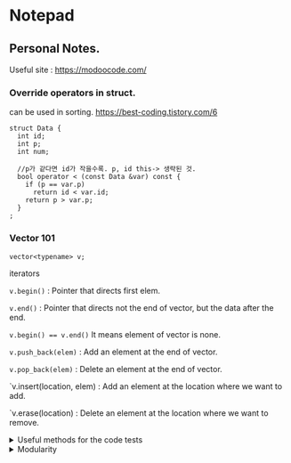# Notepad
## Personal Notes.
Useful site : https://modoocode.com/
### Override operators in struct.
can be used in sorting.
https://best-coding.tistory.com/6
```
struct Data {
  int id;
  int p;
  int num;
  
  //p가 같다면 id가 작을수록. p, id this-> 생략된 것.
  bool operator < (const Data &var) const {
    if (p == var.p) 
      return id < var.id;
    return p > var.p;
  }
;
```
### Vector 101
`vector<typename> v;`

iterators 

`v.begin()` : Pointer that directs first elem.

`v.end()` : Pointer that directs not the end of vector, but the data after the end.

`v.begin() == v.end()` It means element of vector is none.

`v.push_back(elem)` : Add an element at the end of vector.

`v.pop_back(elem)` : Delete an element at the end of vector.

`v.insert(location, elem) : Add an element at the location where we want to add.

`v.erase(location) : Delete an element at the location where we want to remove.


<details>
  
  <summary>Useful methods for the code tests</summary>
  
  ## Useful methods for code tests
  ### optimize iostream
  ```
  ios_base ::sync_with_stdio(false);
  cin.tie(NULL);
  // cout.tie(NULL);
  ```
  ### clog switch
  ```
  std::clog.setstate(std::ios_base::failbit);
  ```
  
</details>

<details>
    <summary> Modularity </summary>
  ## Modularity
  ### Function
  - can do overload. 
  ```
  int sum(int a, int b);
  int sum(int a, int b, int c);
  ```
  - Call by Value Vs. Call by Reference
  `int a` vs. `int &a`
  
  ### Template
  - `Any` Can be an any word: T, sometype, and so on.
  ```
  template <class Any>
  Any fn(Any a, Any b);
  ```
  - `template <class T, class U>` is possible. (Multiple Parameters)
  
  - Non-type template Arguments
  ```
  template <class T, int n>
  T fixed_multiply (T a) {
    return a * n;
  }
  ```
  `cout << fixed_multiply<int, 2>(10);`
  output : `20`
  
  ### Namespace
  ```
  namespace foo  { int value() {return 5;} }
  namespace bar  { int value() {return 10;} }
  ```
  `cout << foo::value();` output : `5`
  `cout << bar::value();` output : `10`
  
  using namespace is possible. e.g. `using namespace foo;`
  
  
  ### Structure
  - Basic
  ```
  struct Vector {
    int sz; 
    double *elem;
  } // two members
  ```
  Define a structure variable;
  ```
  Name v;
  ```
  Accessing a member of __.
  ```
  v.sz = s;
  ```
  
  - Pointers to structures
    - use `->` to access a member of a structure variable.
  ```
  Vector v;
  Vector *pV = &V;
  int s = 10; // or cin
  pV->elem = new double [s];
  ```
  
  ### Classes
  - Basic
  ```
  class class_name {
    access_specifier_1;
      member1;
    access_specifier_2;
      member2;
  } object_names;
  ```
  
  ```
  class Rectangle {
      int width, height;
    public:
      void set_values (int, int);
      int area (void);
  }
  ```
  
  - List of Access specifiers
    - private : accessible only within same class.
    - protected : accessible only within same and derived class.
    - public : free to access.
    - Default = private.
  
  - how to make Objects:
  `void Rectangle::set_values (int x, int y) { //body }`
  
  - Constructors
    - Automatically called whenever a new object of this class is created.
    - overloading possible. 
    ```
    class_name();              // default constructor
    class_name(parameters);    // constructor with parameters
    ```
  
  - Destructors
    - Automatically called when an object is destructed.
    - Execute required cleanup
  ```
  ~class_name();
  ```
  
  - Pointers to classes
    - Use `->` to access a class member
  ```
  Rectangle* rect = new Rectangle(3, 4);
  cout << rect->area(); 
  ```
  
  -Can apply template to Class
  
</details>
